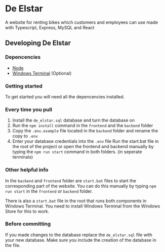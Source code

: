 # De Elstar

A website for renting bikes which customers and employees can use made with Typescript, Express, MySQL and React

## Developing De Elstar

### Depencencies
* [Node](https://nodejs.org/)
* [Windows Terminal](https://www.microsoft.com/en-us/p/windows-terminal/9n0dx20hk701) (Optional)

### Getting started
To get started you will need all the depencencies installed.


### Every time you pull
1. Install the `de_elstar.sql` database and turn the database on
2. Run the `npm install` command in the `frontend` and the `backend` folder
3. Copy the `.env.example` file located in the `backend` folder and rename the copy to `.env`
4. Enter your database credentials into the `.env` file
Run the start.bat file in the root of the project or open the frontend and backend manually by typing the `npm run start` command in both folders. (in seperate terminals)

### Other helpful info
In the `backend` and `frontend` folder are `start.bat` files to start the corresponding part of the website. You can do this manually by typing `npm run start` in the `frontend` or `backend` folder.

There is also a `start.bat` file in the root that runs both components in Windows Terminal. You need to install Windows Terminal from the Windows Store for this to work.

### Before committing
If you made changes to the database replace the `de_elstar.sql` file with your new database. Make sure you include the creation of the database in the file.
